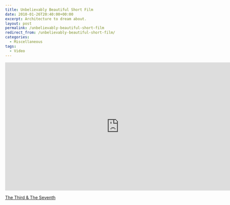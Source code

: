 ```yaml
---
title: Unbelievably Beautiful Short Film
date: 2010-01-26T20:40:00+00:00
excerpt: Architecture to dream about.
layout: post
permalink: /unbelievably-beautiful-short-film
redirect_from: /unbelievably-beautiful-short-film/
categories:
  - Miscellaneous
tags:
  - Video
---
```

<iframe src="https://player.vimeo.com/video/7809605?color=ffffff" width="740" height="416" frameborder="0" allowfullscreen="allowfullscreen"></iframe>

[The Third & The Seventh](https://vimeo.com/7809605)